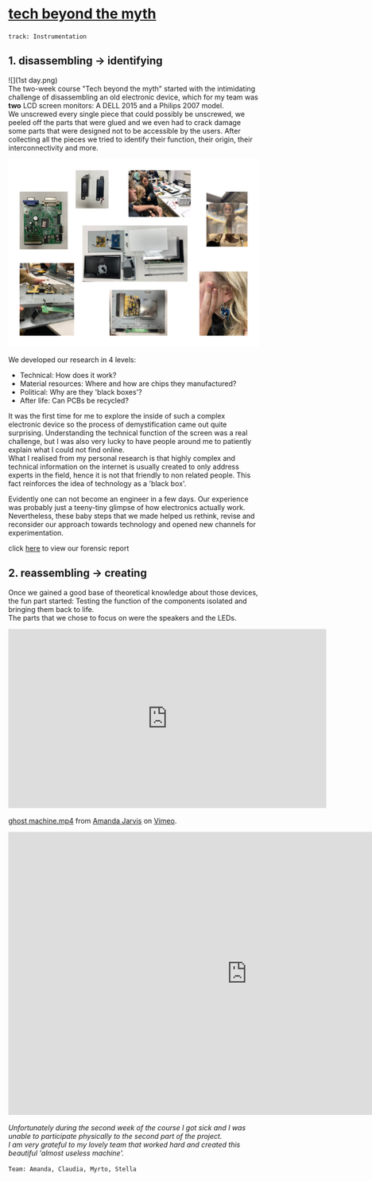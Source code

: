 # [tech beyond the myth](https://fablabbcn.github.io/mdef-docs/academic_year_2022_23/term_1_2022_23/tech_beyond_the_myth_2022_23/)  
`track: Instrumentation`  

## 1. disassembling -> identifying  


![](1st day.png)   
The two-week course "Tech beyond the myth" started with the intimidating challenge of disassembling an old electronic device, which for my team was **two** LCD screen monitors: A DELL 2015 and a Philips 2007 model.  
We unscrewed every single piece that could possibly be unscrewed, we peeled off the parts that were glued and we even had to crack damage some parts that were designed not to be accessible by the users. After collecting all the pieces we tried to identify their function, their origin, their interconnectivity and more.  



![](tech_collage.jpg)  

We developed our research in 4 levels:      
- Technical: How does it work?  
- Material resources: Where and how are chips they manufactured?  
- Political: Why are they 'black boxes'?     
- After life: Can PCBs be recycled?  

It was the first time for me to explore the inside of such a complex electronic device so the process of demystification came out quite surprising. Understanding the technical function of the screen was a real challenge, but I was also very lucky to have people around me to patiently explain what I could not find online.  
What I realised from my personal research is that highly complex and technical information on the internet is usually created to only address experts in the field, hence it is not that friendly to non related people.   This fact reinforces the idea of technology as a 'black box'.  

Evidently one can not become an engineer in a few days. Our experience was probably just a teeny-tiny glimpse of how electronics actually work. Nevertheless, these baby steps that we made helped us rethink, revise and reconsider our approach towards technology and opened new channels for experimentation.  


click [here](https://hackmd.io/6Gz_caxaSM-UFo9HLMk4tw) to view our forensic report


## 2. reassembling -> creating  
Once we gained a good base of theoretical knowledge about those devices, the fun part started: Testing the function of the components isolated and bringing them back to life.  
The parts that we chose to focus on were the speakers and the LEDs.  

<iframe src="https://player.vimeo.com/video/773159561?h=aa561b4bad" width="640" height="360" frameborder="0" allow="autoplay; fullscreen; picture-in-picture" allowfullscreen></iframe>
<p><a href="https://vimeo.com/773159561">ghost machine.mp4</a> from <a href="https://vimeo.com/user107341955">Amanda Jarvis</a> on <a href="https://vimeo.com">Vimeo</a>.</p>  


<iframe src="https://docs.google.com/presentation/d/e/2PACX-1vRXRer_4LkwNSSRSiP6Ro8_FdwRp9BHXNzIQmxz3BfKbHeDDZMHWxm6gaH_CFEr-JNS2SFxAeDB-icy/embed?start=false&loop=false&delayms=3000" frameborder="0" width="960" height="569" allowfullscreen="true" mozallowfullscreen="true" webkitallowfullscreen="true"></iframe>


*Unfortunately during the second week of the course I got sick and I was unable to participate physically to the second part of the project.  
I am very grateful to my lovely team that worked hard and created this beautiful 'almost useless machine'.*  

`Team: Amanda, Claudia, Myrto, Stella`

